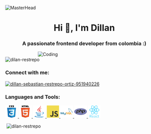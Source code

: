 ![MasterHead](https://img.freepik.com/premium-vector/web-development-coding-programming-futuristic-banner-computer-code-laptop_3482-5582.jpg?w=996)

<h1 align="center">Hi 👋, I'm Dillan</h1>
<h3 align="center">A passionate frontend developer from colombia :)</h3>

<img align="right" alt="Coding" width="400" src="https://media2.giphy.com/media/LaVp0AyqR5bGsC5Cbm/giphy.gif?cid=ecf05e47iyfeu607d4nc0y690h3n59wfww5xhqwlte2sxpja&rid=giphy.gif&ct=g">

<p align="left"> <img src="https://komarev.com/ghpvc/?username=dilan-restrepo&label=Profile%20views&color=0e75b6&style=flat" alt="dilan-restrepo" /> </p>

<h3 align="left">Connect with me:</h3>
<p align="left">
<a href="https://linkedin.com/in/dillan-sebastian-restrepo-ortiz-951940226" target="blank"><img align="center" src="https://raw.githubusercontent.com/rahuldkjain/github-profile-readme-generator/master/src/images/icons/Social/linked-in-alt.svg" alt="dillan-sebastian-restrepo-ortiz-951940226" height="30" width="40" /></a>
</p>

<h3 align="left">Languages and Tools:</h3>
<p align="left"> <a href="https://www.w3schools.com/css/" target="_blank" rel="noreferrer"> <img src="https://raw.githubusercontent.com/devicons/devicon/master/icons/css3/css3-original-wordmark.svg" alt="css3" width="40" height="40"/> </a> <a href="https://www.w3.org/html/" target="_blank" rel="noreferrer"> <img src="https://raw.githubusercontent.com/devicons/devicon/master/icons/html5/html5-original-wordmark.svg" alt="html5" width="40" height="40"/> </a> <a href="https://www.java.com" target="_blank" rel="noreferrer"> <img src="https://raw.githubusercontent.com/devicons/devicon/master/icons/java/java-original.svg" alt="java" width="40" height="40"/> </a> <a href="https://developer.mozilla.org/en-US/docs/Web/JavaScript" target="_blank" rel="noreferrer"> <img src="https://raw.githubusercontent.com/devicons/devicon/master/icons/javascript/javascript-original.svg" alt="javascript" width="40" height="40"/> </a> <a href="https://www.mysql.com/" target="_blank" rel="noreferrer"> <img src="https://raw.githubusercontent.com/devicons/devicon/master/icons/mysql/mysql-original-wordmark.svg" alt="mysql" width="40" height="40"/> </a> <a href="https://www.php.net" target="_blank" rel="noreferrer"> <img src="https://raw.githubusercontent.com/devicons/devicon/master/icons/php/php-original.svg" alt="php" width="40" height="40"/> </a> <a href="https://reactjs.org/" target="_blank" rel="noreferrer"> <img src="https://raw.githubusercontent.com/devicons/devicon/master/icons/react/react-original-wordmark.svg" alt="react" width="40" height="40"/> </a> </p>

<p>&nbsp;<img align="center" src="https://github-readme-stats.vercel.app/api?username=dilan-restrepo&show_icons=true&locale=en" alt="dilan-restrepo" /></p>
